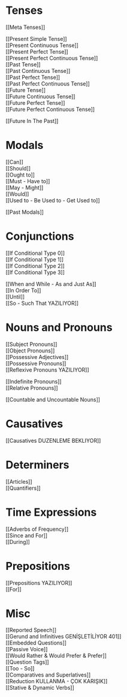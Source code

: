 # Tenses  
[[Meta Tenses]]  

[[Present Simple Tense]]  
[[Present Continuous Tense]]  
[[Present Perfect Tense]]  
[[Present Perfect Continuous Tense]]  
[[Past Tense]]  
[[Past Continuous Tense]]  
[[Past Perfect Tense]]  
[[Past Perfect Continuous Tense]]  
[[Future Tense]]  
[[Future Continuous Tense]]  
[[Future Perfect Tense]]  
[[Future Perfect Continuous Tense]]  

[[Future In The Past]]  

# Modals  
[[Can]]  
[[Should]]  
[[Ought to]]  
[[Must - Have to]]  
[[May - Might]]  
[[Would]]  
[[Used to - Be Used to - Get Used to]]  

[[Past Modals]]  

# Conjunctions  
[[If Conditional Type 0]]  
[[If Conditional Type 1]]  
[[If Conditional Type 2]]  
[[If Conditional Type 3]]  

[[When and While - As and Just As]]  
[[In Order To]]  
[[Until]]  
[[So - Such That YAZILIYOR]]  

# Nouns and Pronouns  
[[Subject Pronouns]]  
[[Object Pronouns]]  
[[Possessive Adjectives]]  
[[Possessive Pronouns]]  
[[Reflexive Pronouns YAZILIYOR]]  

[[Indefinite Pronouns]]  
[[Relative Pronouns]]  

[[Countable and Uncountable Nouns]]  

# Causatives  
[[Causatives DUZENLEME BEKLIYOR]]  

# Determiners  
[[Articles]]  
[[Quantifiers]]  

# Time Expressions  
[[Adverbs of Frequency]]  
[[Since and For]]  
[[During]]  

# Prepositions  
[[Prepositions YAZILIYOR]]  
[[For]]  

# Misc  
[[Reported Speech]]  
[[Gerund and Infinitives GENİŞLETİLİYOR 401]]  
[[Embedded Questions]]  
[[Passive Voice]]  
[[Would Rather & Would Prefer & Prefer]]  
[[Question Tags]]  
[[Too - So]]  
[[Comparatives and Superlatives]]  
[[Reduction KULLANMA - ÇOK KARIŞIK]]  
[[Stative & Dynamic Verbs]]  